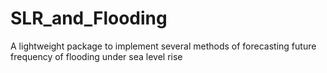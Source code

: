 # SLR_and_Flooding
A lightweight package to implement several methods of forecasting future frequency of flooding under sea level rise
